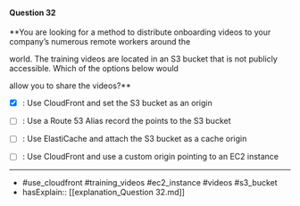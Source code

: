 #### Question  32

**You are looking for a method to distribute onboarding videos to your company’s numerous remote workers around the

world. The training videos are located in an S3 bucket that is not publicly accessible. Which of the options below would

allow you to share the videos?**

- [x] :  Use CloudFront and set the S3 bucket as an origin

- [ ] :  Use a Route 53 Alias record the points to the S3 bucket

- [ ] :  Use ElastiCache and attach the S3 bucket as a cache origin

- [ ] :  Use CloudFront and use a custom origin pointing to an EC2 instance

----

- #use_cloudfront #training_videos #ec2_instance #videos #s3_bucket
- hasExplain:: [[explanation_Question  32.md]]
